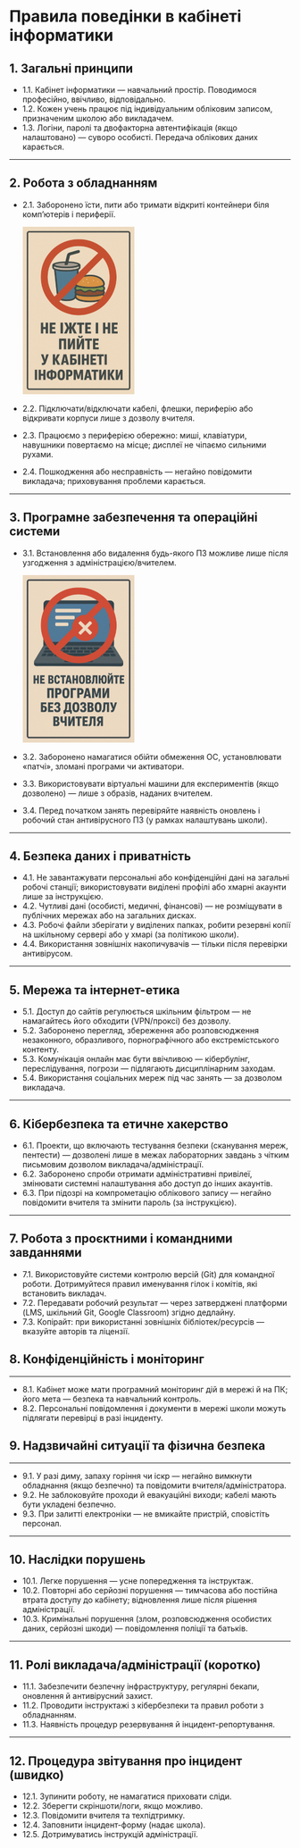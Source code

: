 # Правила поведінки в кабінеті інформатики

## 1. Загальні принципи

- 1.1. Кабінет інформатики — навчальний простір. Поводимося професійно, ввічливо, відповідально.
- 1.2. Кожен учень працює під індивідуальним обліковим записом, призначеним школою або викладачем.
- 1.3. Логіни, паролі та двофакторна автентифікація (якщо налаштовано) — суворо особисті. Передача облікових даних карається.

---

## 2. Робота з обладнанням

- 2.1. Заборонено їсти, пити або тримати відкриті контейнери біля комп’ютерів і периферії.

  ![Не їжте і не пийте](1.png)
- 2.2. Підключати/відключати кабелі, флешки, периферію або відкривати корпуси лише з дозволу вчителя.
- 2.3. Працюємо з периферією обережно: миші, клавіатури, навушники повертаємо на місце; дисплеї не чіпаємо сильними рухами.
- 2.4. Пошкодження або несправність — негайно повідомити викладача; приховування проблеми карається.

---

## 3. Програмне забезпечення та операційні системи

- 3.1. Встановлення або видалення будь-якого ПЗ можливе лише після узгодження з адміністрацією/вчителем.

  ![Не встановлюйте програми](2.png)
- 3.2. Заборонено намагатися обійти обмеження ОС, установлювати «патчі», зломані програми чи активатори.
- 3.3. Використовувати віртуальні машини для експериментів (якщо дозволено) — лише з образів, наданих вчителем.
- 3.4. Перед початком занять перевіряйте наявність оновлень і робочий стан антивірусного ПЗ (у рамках налаштувань школи).

---

## 4. Безпека даних і приватність

- 4.1. Не завантажувати персональні або конфіденційні дані на загальні робочі станції; використовувати виділені профілі або хмарні акаунти лише за інструкцією.
- 4.2. Чутливі дані (особисті, медичні, фінансові) — не розміщувати в публічних мережах або на загальних дисках.
- 4.3. Робочі файли зберігати у виділених папках, робити резервні копії на шкільному сервері або у хмарі (за політикою школи).
- 4.4. Використання зовнішніх накопичувачів — тільки після перевірки антивірусом.

---

## 5. Мережа та інтернет-етика

- 5.1. Доступ до сайтів регулюється шкільним фільтром — не намагайтесь його обходити (VPN/проксі) без дозволу.
- 5.2. Заборонено перегляд, збереження або розповсюдження незаконного, образливого, порнографічного або екстремістського контенту.
- 5.3. Комунікація онлайн має бути ввічливою — кібербулінг, переслідування, погрози — підлягають дисциплінарним заходам.
- 5.4. Використання соціальних мереж під час занять — за дозволом викладача.

---

## 6. Кібербезпека та етичне хакерство

- 6.1. Проекти, що включають тестування безпеки (сканування мереж, пентести) — дозволені лише в межах лабораторних завдань з чітким письмовим дозволом викладача/адміністрації.
- 6.2. Заборонено спроби отримати адміністративні привілеї, змінювати системні налаштування або доступ до інших акаунтів.
- 6.3. При підозрі на компрометацію облікового запису — негайно повідомити вчителя та змінити пароль (за інструкцією).

---

## 7. Робота з проєктними і командними завданнями

- 7.1. Використовуйте системи контролю версій (Git) для командної роботи. Дотримуйтеся правил именування гілок і комітів, які встановить викладач.
- 7.2. Передавати робочий результат — через затверджені платформи (LMS, шкільний Git, Google Classroom) згідно дедлайну.
- 7.3. Копірайт: при використанні зовнішніх бібліотек/ресурсів — вказуйте авторів та ліцензії.

## 8. Конфіденційність і моніторинг

---

- 8.1. Кабінет може мати програмний моніторинг дій в мережі й на ПК; його мета — безпека та навчальний контроль.
- 8.2. Персональні повідомлення і документи в мережі школи можуть підлягати перевірці в разі інциденту.

## 9. Надзвичайні ситуації та фізична безпека

---

- 9.1. У разі диму, запаху горіння чи іскр — негайно вимкнути обладнання (якщо безпечно) та повідомити вчителя/адміністратора.
- 9.2. Не заблоковуйте проходи й евакуаційні виходи; кабелі мають бути укладені безпечно.
- 9.3. При залитті електроніки — не вмикайте пристрій, сповістіть персонал.

---

## 10. Наслідки порушень

- 10.1. Легке порушення — усне попередження та інструктаж.
- 10.2. Повторні або серйозні порушення — тимчасова або постійна втрата доступу до кабінету; відновлення лише після рішення адміністрації.
- 10.3. Кримінальні порушення (злом, розповсюдження особистих даних, серйозні шкоди) — повідомлення поліції та батьків.

---

## 11. Ролі викладача/адміністрації (коротко)

- 11.1. Забезпечити безпечну інфраструктуру, регулярні бекапи, оновлення й антивірусний захист.
- 11.2. Проводити інструктажі з кібербезпеки та правил роботи з обладнанням.
- 11.3. Наявність процедур резервування й інцидент-репортування.

---

## 12. Процедура звітування про інцидент (швидко)

- 12.1. Зупинити роботу, не намагатися приховати сліди.
- 12.2. Зберегти скріншоти/логи, якщо можливо.
- 12.3. Повідомити вчителя та техпідтримку.
- 12.4. Заповнити інцидент-форму (надає школа).
- 12.5. Дотримуватись інструкцій адміністрації.